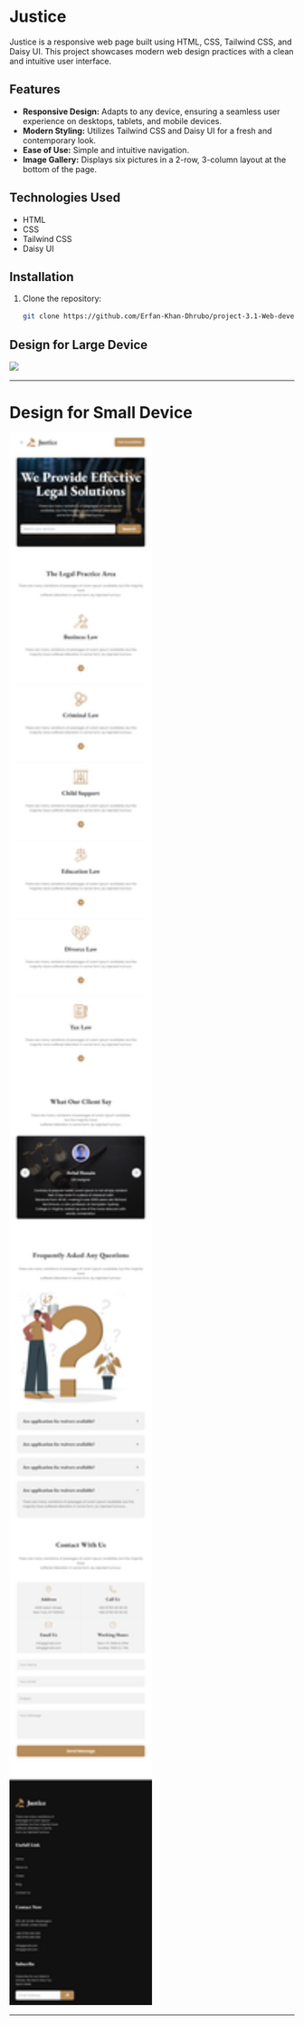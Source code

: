 # Justice

Justice is a responsive web page built using HTML, CSS, Tailwind CSS, and Daisy UI. This project showcases modern web design practices with a clean and intuitive user interface.

## Features

- **Responsive Design:** Adapts to any device, ensuring a seamless user experience on desktops, tablets, and mobile devices.
- **Modern Styling:** Utilizes Tailwind CSS and Daisy UI for a fresh and contemporary look.
- **Ease of Use:** Simple and intuitive navigation.
- **Image Gallery:** Displays six pictures in a 2-row, 3-column layout at the bottom of the page.

## Technologies Used

- HTML
- CSS
- Tailwind CSS
- Daisy UI

## Installation

1. Clone the repository:
   ```bash
   git clone https://github.com/Erfan-Khan-Dhrubo/project-3.1-Web-development.git
   ```

## Design for Large Device

 <img src="./web_pic/laptop.png"/>

---

# Design for Small Device

 <img src="./web_pic/phone.png" width="50%"/>

---
